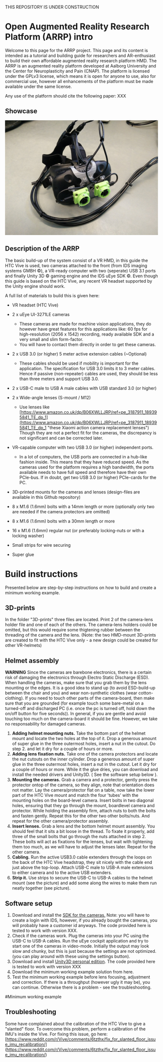 THIS REPOSITORY IS UNDER CONSTRUCTION

# Open Augmented Reality Research Platform (ARRP) intro
Welcome to this page for the ARRP project.
This page and its content is intended as a tutorial and building guide for researchers and AR-enthusiast to build their own affordable augmented reality research platform HMD. The ARRP is an augmented reality platform developed at Aalborg University and the Center for Neuroplasticity and Pain (CNAP). The platform is licensed under the GPLv3 license, which means it is open for anyone to use, also for commercial use, however all enhancements of the platform must be made available under the same license.

Any use of the platform should cite the following paper: XXX

## Showcase
![alt text](figures/AARRPv1_device_image.jpg)


## Description of the ARRP
The basic build-up of the system consist of a VR HMD, in this guide the HTC Vive is used, two cameras attached to the front (from IDS imaging systems GMBH &copy;), a VR-ready computer with two (seperate) USB 3.1 ports and finally Unity 3D &copy; gaming engine and the IDS uEye SDK &copy;. Even though this guide is based on the HTC Vive, any recent VR headset supported by the Unity engine should work.


A full list of materials to build this is given here:

- VR headset (HTC Vive)
- 2 x uEye UI-3271LE cameras
	- These cameras are made for machine vision applications, they do however have great features for this applications like: 60 fps for high-resolution (2056 x 1542) recording, ready available SDK and a very small and slim form-factor.
	- You will have to contact them directly in order to get these cameras.

- 2 x USB 3.0 (or higher) 5 meter active extension cables (~Optional)
	- These cables should be used if mobility is important for the application. The specification for USB 3.0 limits it to 3 meter cables. Hence if passive (non-repeater) cables are used, they should be less than three meters and support USB 3.0. 

- 2 x USB-C male to USB A male cables with USB standard 3.0 (or higher)

- 2 x Wide-angle lenses (S-mount / M12)
	- Use lenses like [https://www.amazon.co.uk/dp/B06XWLLJRP/ref=pe_3187911_189395841_TE_dp_1](https://www.amazon.co.uk/dp/B06XWLLJRP/ref=pe_3187911_189395841_TE_dp_1 "these Xiaomi action camera replacement lenses")
	Though they are not a perfect fit for the cameras, the discrepancy is not significant and can be corrected later.

- VR-capable computer with two USB 3.0 (or higher) independent ports.
	- In a lot of computers, the USB ports are connected in a hub-like fashion inside. This means that they have reduced speed. As the cameras used for the platform requires a high bandwidth, the ports available needs to have full speed and therefore have their own PCIe-bus. If in doubt, get two USB 3.0 (or higher) PCIe-cards for the PC.

- 3D-printed mounts for the cameras and lenses (design-files are available in this Github repository)

- 8 x M1.6 (1.6mm) bolts with a 14mm length or more (optionally only two are needed if the camera protectors are omitted)

- 8 x M1.6 (1.6mm) bolts with a 30mm length or more

- 16 x M1.6 (1.6mm) regular nut (or preferably locking-nuts or with a locking washer) 

- Small strips for wire securing

- Super glue

# Build instructions

Presented below are step-by-step instructions on how to build and create a minimum working example.

## 3D-prints

In the folder "3D-prints" three files are located. Print 2 of the camera-lens holder file and one of each of the others. The camera-lens holders could be omitted, but this would require some thigtening rubber between the threading of the camera and the lens. (Note: the two HMD-mount 3D-prints are created to fit with the HTC Vive only - a new design could be created for other VR-helmets)

## Helmet assembly

**WARNING** Since the cameras are barebone electronics, there is a certain risk of damaging the electronics through Electro Static Discharge (ESD). When handling the cameras, make sure that you grab them by the lens mounting or the edges. It is a good idea to stand up (to avoid ESD-build-up between the chair and you) and wear non-synthetic clothes (wear cotton-clothing). If you need to touch other parts of the camera-board, then make sure that you are grounded (for example touch some bare-metal on a turned-off and discharged PC (i.e. once the pc is turned off, hold down the on/off button for five seconds)). In general, if you are gentle and avoid touching too much on the camera-board it should be fine. However, we take no responsability for damaged cameras. 

1. **Adding helmet mounting nuts.** Take the bottom part of the helmet mount and locate the two holes at the top of it. Drop a generous amount of super glue in the three outermost holes, insert a nut in the cutout. Do step 2. and let it dry for a couple of hours or more.
2. **Adding lens fixation nuts.** Take one of the camera protectors and locate the nut cutouts on the inner cylinder. Drop a generous amount of super glue in the three outermost holes, insert a nut in the cutout. Let it dry for a couple of hours or more. While it the glue dries, you can download and install the needed drivers and Unity3D. ( See the software setup below ).
3. **Mounting the cameras.** Grab a camera and a protector, gently press the protector ontop of the camera, so they align, note that orientation does not matter. Lay the camera/protector flat on a table, now take the lower part of the HTC Vive mount and match the four 'tubes' with the mounting holes on the board-level camera. Insert bolts in two diagonal holes, ensuring that they go through the mount, boardlevel camera and protector. While holding the assembly firm, attach nuts to both the bolts and fasten gently. Repeat this for the other two other bolts/nuts. And repeat for the other camera/protector assembly.
4. **Insert lenses.** Grab a lens and the bottom helmet mount assembly. You should feel that it sits a bit loose in the thread. To fixate it properly, add three of the small bolts that go through the nuts attached in step 2. These bolts will act as fixations for the lenses, but wait with tightening them too much, as we will have to adjust the lenses later. Repeat for the other camera.
5. **Cabling.** Run the active USB3.0 cable extenders through the loops on the back of the HTC Vive headstrap, they sit nicely with the cable end just above the top-loop. Attach USB-C male to USB-A male extensions to either camera and to the active USB extenders.
6. **Strip it.** Use strips to secure the USB-C to USB-A cables to the helmet mount (see the picture) and add some along the wires to make them run neatly together (see picture).  

## Software setup

1. Download and install the [SDK for the cameras.](https://en.ids-imaging.com/download-ueye-win64.html) Note: you will have to create a login with IDS, however, if you already bought the cameras, you will probably have a customer id anyways. The code provided here is tested to work with version XXX.
2. Check if the cameras work. Plug the cameras into your PC using the USB-C to USB-A cables. Run the uEye cockpit application and try to start one of the cameras in video-mode. Initially the output may look slow and chunky, but this is just because the settings are not optimized. (you can play around with these using the settings button).
3. Download and install [Unity3D personal edition](https://store.unity.com/download?ref=personal). The code provided here is tested to work with version XXX 
4. Download the minimum working example solution from here.
5. Test the minimum working example before lens focusing, adjustment and correction. If there is a throughput (however ugly it may be), you can continue. Otherwise there is a problem - see the troubleshooting.



#Minimum working example

## Troubleshooting
Some have complained about the calibration of the HTC Vive to give a "slanted" floor. To overcome this problem, perform a calibration of the IMU's inside the Vive. For fixing this issue, go here: [https://www.reddit.com/r/Vive/comments/6tzthx/fix_for_slanted_floor_issue_imu_recalibration/] (https://www.reddit.com/r/Vive/comments/6tzthx/fix_for_slanted_floor_issue_imu_recalibration/)





